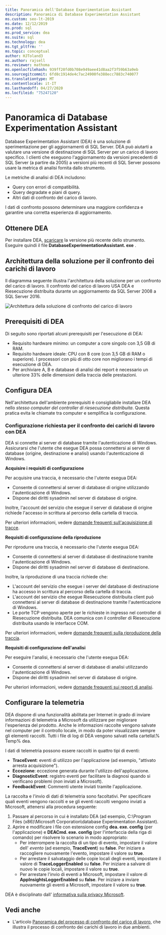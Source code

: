 ```yaml
---
title: Panoramica dell'Database Experimentation Assistant
description: Panoramica di Database Experimentation Assistant
ms.custom: seo-lt-2019
ms.date: 12/12/2019
ms.prod: sql
ms.prod_service: dea
ms.suite: sql
ms.technology: dea
ms.tgt_pltfrm: ''
ms.topic: conceptual
author: HJToland3
ms.author: rajsell
ms.reviewer: mathoma
ms.openlocfilehash: 939ff20fd0b708e949aee41d8aa2f3f59b63a9eb
ms.sourcegitcommit: 6fd8c1914de4c7ac24900fe388ecc7883c740077
ms.translationtype: MT
ms.contentlocale: it-IT
ms.lasthandoff: 04/27/2020
ms.locfileid: "75247120"
---
```

# <a name="overview-of-database-experimentation-assistant"></a>Panoramica di Database Experimentation Assistant

Database Experimentation Assistant (DEA) è una soluzione di sperimentazione per gli aggiornamenti di SQL Server. DEA può aiutarti a valutare una versione di destinazione di SQL Server per un carico di lavoro specifico. I clienti che eseguono l'aggiornamento da versioni precedenti di SQL Server (a partire da 2005) a versioni più recenti di SQL Server possono usare la metrica di analisi fornita dallo strumento.

Le metriche di analisi di DEA includono:

- Query con errori di compatibilità.
- Query degradate e piani di query.
- Altri dati di confronto del carico di lavoro.

I dati di confronto possono determinare una maggiore confidenza e garantire una corretta esperienza di aggiornamento.

## <a name="get-dea"></a>Ottenere DEA

Per installare DEA, [scaricare](https://www.microsoft.com/download/details.aspx?id=54090) la versione più recente dello strumento. Eseguire quindi il file **DatabaseExperimentationAssistant. exe** .

## <a name="solution-architecture-for-comparing-workloads"></a>Architettura della soluzione per il confronto dei carichi di lavoro

Il diagramma seguente illustra l'architettura della soluzione per un confronto del carico di lavoro. Il confronto del carico di lavoro USA DEA e Riesecuzione distribuita durante un aggiornamento da SQL Server 2008 a SQL Server 2016.

![Architettura della soluzione di confronto del carico di lavoro](./media/database-experimentation-assistant-overview/dea-overview-compare-solution-architecture.png)

## <a name="dea-prerequisites"></a>Prerequisiti di DEA

Di seguito sono riportati alcuni prerequisiti per l'esecuzione di DEA:

- Requisito hardware minimo: un computer a core singolo con 3,5 GB di RAM.
- Requisito hardware ideale: CPU con 8 core (con 3,5 GB di RAM o superiore). I processori con più di otto core non migliorano i tempi di esecuzione di DEA.
- Per archiviare A, B e database di analisi dei report è necessario un ulteriore 33% delle dimensioni della traccia delle prestazioni.

## <a name="configure-dea"></a>Configura DEA

Nell'architettura dell'ambiente prerequisiti è consigliabile installare DEA nello *stesso computer del controller di riesecuzione distribuita*. Questa pratica evita le chiamate tra computer e semplifica la configurazione.

### <a name="required-configuration-for-workload-comparison-using-dea"></a>Configurazione richiesta per il confronto dei carichi di lavoro con DEA

DEA si connette ai server di database tramite l'autenticazione di Windows. Assicurarsi che l'utente che esegue DEA possa connettersi ai server di database (origine, destinazione e analisi) usando l'autenticazione di Windows.

**Acquisire i requisiti di configurazione**

Per acquisire una traccia, è necessario che l'utente esegua DEA:

- Consente di connettersi al server di database di origine utilizzando l'autenticazione di Windows.
- Dispone dei diritti sysadmin nel server di database di origine.

Inoltre, l'account del servizio che esegue il server di database di origine richiede l'accesso in scrittura al percorso della cartella di traccia.

Per ulteriori informazioni, vedere [domande frequenti sull'acquisizione di tracce](database-experimentation-assistant-capture-trace.md#frequently-asked-questions-about-trace-capture).

**Requisiti di configurazione della riproduzione**

Per riprodurre una traccia, è necessario che l'utente esegua DEA:

- Consente di connettersi al server di database di destinazione tramite l'autenticazione di Windows.
- Dispone dei diritti sysadmin nel server di database di destinazione.

Inoltre, la riproduzione di una traccia richiede che:

- L'account del servizio che esegue i server del database di destinazione ha accesso in scrittura al percorso della cartella di traccia.
- L'account del servizio che esegue Riesecuzione distribuita client può connettersi al server di database di destinazione tramite l'autenticazione di Windows.
- Le porte TCP vengono aperte per le richieste in ingresso nel controller di Riesecuzione distribuita. DEA comunica con il controller di Riesecuzione distribuita usando le interfacce COM.

Per ulteriori informazioni, vedere [domande frequenti sulla riproduzione della traccia](database-experimentation-assistant-replay-trace.md#frequently-asked-questions-about-trace-replay).

**Requisiti di configurazione dell'analisi**

Per eseguire l'analisi, è necessario che l'utente esegua DEA:

- Consente di connettersi al server di database di analisi utilizzando l'autenticazione di Windows.
- Dispone dei diritti sysadmin nel server di database di origine.

Per ulteriori informazioni, vedere [domande frequenti sui report di analisi](database-experimentation-assistant-create-report.md#frequently-asked-questions-about-analysis-reports).

## <a name="set-up-telemetry"></a>Configurare la telemetria

DEA dispone di una funzionalità abilitata per Internet in grado di inviare informazioni di telemetria a Microsoft da utilizzare per migliorare l'esperienza del prodotto. Anche le informazioni raccolte vengono salvate nel computer per il controllo locale, in modo da poter visualizzare sempre gli elementi raccolti. Tutti i file di log di DEA vengono salvati nella cartella\\% Temp% dea.

I dati di telemetria possono essere raccolti in quattro tipi di eventi:

- **TraceEvent**: eventi di utilizzo per l'applicazione (ad esempio, "attivato arresta acquisizione").
- **Eccezione**: eccezione generata durante l'utilizzo dell'applicazione.
- **DiagnosticEvent**: registro eventi per facilitare la diagnosi quando si verificano problemi (*non* inviati a Microsoft).
- **FeedbackEvent**: Commenti utente inviati tramite l'applicazione.

La raccolta e l'invio di dati di telemetria sono facoltativi. Per specificare quali eventi vengono raccolti e se gli eventi raccolti vengono inviati a Microsoft, attenersi alla procedura seguente:

1. Passare al percorso in cui è installato DEA (ad esempio, C:\\Program Files (x86)\\Microsoft Corporation\\database Experimentation Assistant).
2. Aprire e modificare i file con estensione config **dea. exe. config** (per l'applicazione) e **DEACmd. exe. config** (per l'interfaccia della riga di comando) per risolvere lo scenario in modo appropriato:
    - Per interrompere la raccolta di un tipo di evento, impostare il valore dell' *evento* (ad esempio, **TraceEvent**) su **false**. Per iniziare a raccogliere nuovamente l'evento, impostare il valore su **true**.
    - Per arrestare il salvataggio delle copie locali degli eventi, impostare il valore di **TraceLoggerEnabled** su **false**. Per iniziare a salvare di nuovo le copie locali, impostare il valore su **true**.
    - Per arrestare l'invio di eventi a Microsoft, impostare il valore di **AppInsightsLoggerEnabled** su **false**. Per iniziare a inviare nuovamente gli eventi a Microsoft, impostare il valore su **true**.

DEA è disciplinato dall' [informativa sulla privacy Microsoft](https://aka.ms/dea-privacy).

## <a name="see-also"></a>Vedi anche

- L'articolo [Panoramica del processo di confronto del carico di lavoro](database-experimentation-assistant-get-started.md), che illustra il processo di confronto dei carichi di lavoro in due ambienti.
